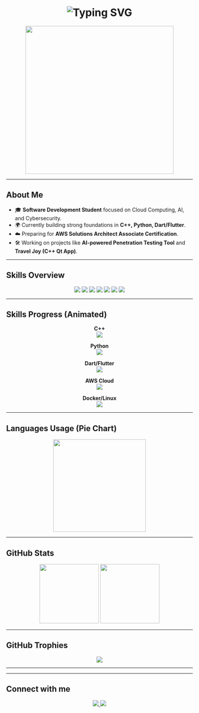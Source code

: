 <!-- Header Typing Animation -->
<h1 align="center">
  <img src="https://readme-typing-svg.herokuapp.com?font=Fira+Code&size=30&pause=1000&center=true&vCenter=true&width=800&lines=Hi+I'm+Kirollos+👋;Software+Development+Student;Cloud+%26+AI+Enthusiast;Cybersecurity+%26+ML+Fan;Future+Engineer" alt="Typing SVG" />
</h1>

<!-- Animated GIF -->
<p align="center">
  <img src="https://media.giphy.com/media/qgQUggAC3Pfv687qPC/giphy.gif" width="400" />
</p>

---

## **About Me**
- 🎓 **Software Development Student** focused on Cloud Computing, AI, and Cybersecurity.  
- 🌍 Currently building strong foundations in **C++, Python, Dart/Flutter**.  
- ☁️ Preparing for **AWS Solutions Architect Associate Certification**.  
- 🛠 Working on projects like **AI-powered Penetration Testing Tool** and **Travel Joy (C++ Qt App)**.  

---

## **Skills Overview**
<p align="center">
  <img src="https://img.shields.io/badge/C++-00599C?style=for-the-badge&logo=c%2B%2B" />
  <img src="https://img.shields.io/badge/Python-3776AB?style=for-the-badge&logo=python" />
  <img src="https://img.shields.io/badge/Dart-0175C2?style=for-the-badge&logo=dart" />
  <img src="https://img.shields.io/badge/AWS-232F3E?style=for-the-badge&logo=amazon-aws" />
  <img src="https://img.shields.io/badge/Docker-2496ED?style=for-the-badge&logo=docker" />
  <img src="https://img.shields.io/badge/Linux-FCC624?style=for-the-badge&logo=linux" />
  <img src="https://img.shields.io/badge/Git-F05032?style=for-the-badge&logo=git" />
</p>

---

## **Skills Progress (Animated)**

<p align="center">
  <b>C++</b><br>
  <img src="https://progress-bar.dev/55/?title=C%2B%2B&width=500&color=00599C&suffix=%25">
</p>

<p align="center">
  <b>Python</b><br>
  <img src="https://progress-bar.dev/55/?title=Python&width=500&color=3776AB&suffix=%25">
</p>

<p align="center">
  <b>Dart/Flutter</b><br>
  <img src="https://progress-bar.dev/55/?title=Dart%2FFlutter&width=500&color=0175C2&suffix=%25">
</p>

<p align="center">
  <b>AWS Cloud</b><br>
  <img src="https://progress-bar.dev/55/?title=AWS&width=500&color=232F3E&suffix=%25">
</p>

<p align="center">
  <b>Docker/Linux</b><br>
  <img src="https://progress-bar.dev/55/?title=Docker%2FLinux&width=500&color=2496ED&suffix=%25">
</p>

---

## **Languages Usage (Pie Chart)**

<p align="center">
  <img src="https://github-readme-stats.vercel.app/api/top-langs/?username=Kirollos&layout=pie&theme=radical" height="250" />
</p>

---

## **GitHub Stats**
<p align="center">
  <img src="https://github-readme-stats.vercel.app/api?username=Kirollos&show_icons=true&theme=radical" height="160" />
  <img src="https://github-readme-streak-stats.herokuapp.com/?user=Kirollos&theme=radical" height="160" />
</p>

---

## **GitHub Trophies**
<p align="center">
  <img src="https://github-profile-trophy.vercel.app/?username=Kirollos&theme=radical&no-frame=true&margin-w=15&margin-h=15" />
</p>

---


---

## **Connect with me**
<p align="center">
  <a href="https://www.linkedin.com/in/YOUR-LINKEDIN" target="_blank">
    <img src="https://img.shields.io/badge/LinkedIn-0077B5?style=for-the-badge&logo=linkedin&logoColor=white" />
  </a>
  <a href="mailto:YOUR-EMAIL@gmail.com">
    <img src="https://img.shields.io/badge/Gmail-D14836?style=for-the-badge&logo=gmail&logoColor=white" />
  </a>
</p>

